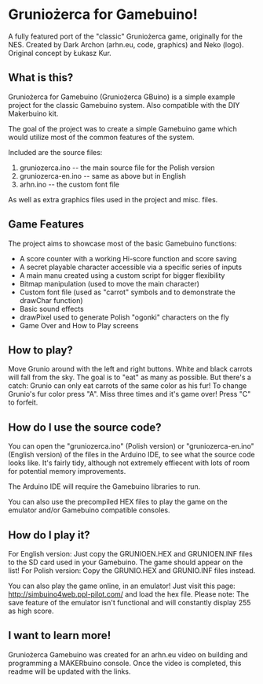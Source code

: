 # Gruniożerca for Gamebuino!
A fully featured port of the "classic" Gruniożerca game, originally for the NES.
Created by Dark Archon (arhn.eu, code, graphics) and Neko (logo). Original concept by Łukasz Kur.

## What is this?
Gruniożerca for Gamebuino (Gruniożerca GBuino) is a simple example project for the classic Gamebuino system. Also compatible with the DIY Makerbuino kit.

The goal of the project was to create a simple Gamebuino game which would utilize most of the common features of the system.

Included are the source files:
1. gruniozerca.ino -- the main source file for the Polish version
2. gruniozerca-en.ino -- same as above but in English
3. arhn.ino -- the custom font file

As well as extra graphics files used in the project and misc. files.

## Game Features

The project aims to showcase most of the basic Gamebuino functions:
- A score counter with a working Hi-score function and score saving
- A secret playable character accessible via a specific series of inputs
- A main manu created using a custom script for bigger flexibility
- Bitmap manipulation (used to move the main character)
- Custom font file (used as "carrot" symbols and to demonstrate the drawChar function)
- Basic sound effects
- drawPixel used to generate Polish "ogonki" characters on the fly
- Game Over and How to Play screens

## How to play?
Move Grunio around with the left and right buttons. White and black carrots will fall from the sky. The goal is to "eat" as many as possible. But there's a catch: Grunio can only eat carrots of the same color as his fur! To change Grunio's fur color press "A". Miss three times and it's game over!
Press "C" to forfeit.

## How do I use the source code?
You can open the "gruniozerca.ino" (Polish version) or "gruniozerca-en.ino" (English version) of the files in the Arduino IDE, to see what the source code looks like. It's fairly tidy, although not extremely effiecent with lots of room for potential memory improvements.

The Arduino IDE will require the Gamebuino libraries to run.

You can also use the precompiled HEX files to play the game on the emulator and/or Gamebuino compatible consoles.

## How do I play it?
For English version: Just copy the GRUNIOEN.HEX and GRUNIOEN.INF files to the SD card used in your Gamebuino. The game should appear on the list!
For Polish version: Copy the GRUNIO.HEX and GRUNIO.INF files instead.

You can also play the game online, in an emulator!
Just visit this page: http://simbuino4web.ppl-pilot.com/ and load the hex file.
Please note: The save feature of the emulator isn't functional and will constantly display 255 as high score.

## I want to learn more!
Gruniożerca Gamebuino was created for an arhn.eu video on building and programming a MAKERbuino console.
Once the video is completed, this readme will be updated with the links.
